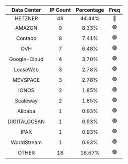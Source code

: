 | Data Center | IP Count | Percentage | Freq |
|:------------:|:--------:|:-----------:|:-----:|
| HETZNER | 48 | 44.44% | 🔴 |
| AMAZON | 9 | 8.33% | 🟢 |
| Contabo | 8 | 7.41% | 🟢 |
| OVH | 7 | 6.48% | 🟢 |
| Google-Cloud | 4 | 3.70% | 🟢 |
| LeaseWeb | 3 | 2.78% | 🟢 |
| MEVSPACE | 3 | 2.78% | 🟢 |
| IONOS | 2 | 1.85% | 🟢 |
| Scaleway | 2 | 1.85% | 🟢 |
| Alibaba | 1 | 0.93% | 🟢 |
| DIGITALOCEAN | 1 | 0.93% | 🟢 |
| IPAX | 1 | 0.93% | 🟢 |
| WorldStream | 1 | 0.93% | 🟢 |
| OTHER | 18 | 16.67% | 🟢 |